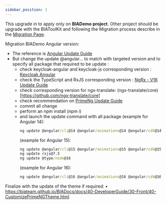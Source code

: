 ```yaml
---
sidebar_position: 1
---
```


This upgrade in to apply only on **BIADemo project**.
Other project should be upgrade with the BIAToolKit and following the Migration process describe in the [Migration Page](../MIGRATION.md).


Migration BIADemo Angular version:
- The reference is [Angular Update Guide](https://update.angular.io/)
- But change the update @angular... to match with targeted version and to specify all package that required to be update :
  - check keycloak-angular and keycloak-js corresponding version : [Keycloak Angular](https://www.npmjs.com/package/keycloak-angular)
  - check the TypeScript and RxJS corresponding version : [NgRx - V16 Update Guide](https://ngrx.io/guide/migration/v16)
  - check corresponding version for ngx-translate: (ngx-translate/core)[https://github.com/ngx-translate/core]
  - check recommendation on [PrimeNg Update Guide](https://github.com/primefaces/primeng/wiki/Migration-Guide)
  - commit all change
  - perform an npm install (npm i)
  - and launch the update command with all package 
    (example for Angular 14):
    ```cmd
    ng update @angular/cli@14 @angular/animations@14 @angular/cdk@14 @angular/common@14 @angular/compiler@14 @angular/core@14 @angular/forms@14 @angular/platform-browser@14 @angular/platform-browser-dynamic@14 @angular/router@14 @angular/service-worker@14 @ngrx/effects@14 @ngrx/entity@14 @ngrx/store@14 @ngx-translate/core@14 keycloak-angular@12 keycloak-js@19 primeng@14 @angular-eslint/schematics@14
    ```
    (example for Angular 15):
    ```cmd
    ng update @angular/cli@15 @angular/animations@15 @angular/cdk@15 @angular/common@15 @angular/compiler@15 @angular/core@15 @angular/forms@15 @angular/platform-browser@15 @angular/platform-browser-dynamic@15 @angular/router@15 @angular/service-worker@15 @ngrx/effects@15 @ngrx/entity@15 @ngrx/store@15 @ngx-translate/core@14 keycloak-angular@13 keycloak-js@21 primeng@15 @angular-eslint/schematics@15 typescript@4.8.4 
    ng update rxjs@7.5 
    ng update @type/node@16
    ```
    (example for Angular 16):
    ```cmd
    ng update @angular/cli@16 @angular/animations@16 @angular/cdk@16 @angular/common@16 @angular/compiler@16 @angular/core@16 @angular/forms@16 @angular/platform-browser@16 @angular/platform-browser-dynamic@16 @angular/router@16 @angular/service-worker@16 @ngrx/effects@16 @ngrx/entity@16 @ngrx/store@16 @ngx-translate/core@15 keycloak-angular@14 keycloak-js@21 primeng@16 @angular-eslint/schematics@16 typescript@5 

    ```
Finalize with the update of the theme if required:
•	https://biateam.github.io/BIADocs/docs/40-DeveloperGuide/30-Front/40-CustomizePrimeNGTheme.html



